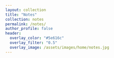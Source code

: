 ```yaml
---
layout: collection
title: "Notes"
collection: notes
permalink: /notes/
author_profile: false
header:
  overlay_color: "#5e616c"
  overlay_filter: "0.5"
  overlay_image: /assets/images/home/notes.jpg
---
```

